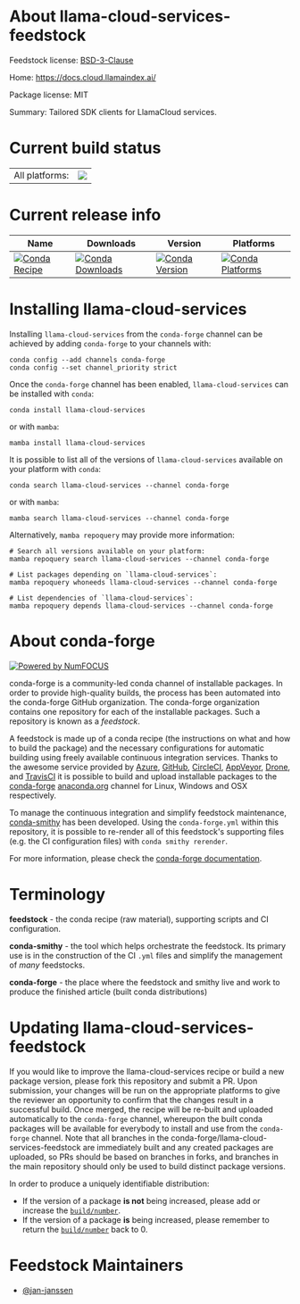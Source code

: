About llama-cloud-services-feedstock
====================================

Feedstock license: [BSD-3-Clause](https://github.com/conda-forge/llama-cloud-services-feedstock/blob/main/LICENSE.txt)

Home: https://docs.cloud.llamaindex.ai/

Package license: MIT

Summary: Tailored SDK clients for LlamaCloud services.

Current build status
====================


<table><tr><td>All platforms:</td>
    <td>
      <a href="https://dev.azure.com/conda-forge/feedstock-builds/_build/latest?definitionId=24789&branchName=main">
        <img src="https://dev.azure.com/conda-forge/feedstock-builds/_apis/build/status/llama-cloud-services-feedstock?branchName=main">
      </a>
    </td>
  </tr>
</table>

Current release info
====================

| Name | Downloads | Version | Platforms |
| --- | --- | --- | --- |
| [![Conda Recipe](https://img.shields.io/badge/recipe-llama--cloud--services-green.svg)](https://anaconda.org/conda-forge/llama-cloud-services) | [![Conda Downloads](https://img.shields.io/conda/dn/conda-forge/llama-cloud-services.svg)](https://anaconda.org/conda-forge/llama-cloud-services) | [![Conda Version](https://img.shields.io/conda/vn/conda-forge/llama-cloud-services.svg)](https://anaconda.org/conda-forge/llama-cloud-services) | [![Conda Platforms](https://img.shields.io/conda/pn/conda-forge/llama-cloud-services.svg)](https://anaconda.org/conda-forge/llama-cloud-services) |

Installing llama-cloud-services
===============================

Installing `llama-cloud-services` from the `conda-forge` channel can be achieved by adding `conda-forge` to your channels with:

```
conda config --add channels conda-forge
conda config --set channel_priority strict
```

Once the `conda-forge` channel has been enabled, `llama-cloud-services` can be installed with `conda`:

```
conda install llama-cloud-services
```

or with `mamba`:

```
mamba install llama-cloud-services
```

It is possible to list all of the versions of `llama-cloud-services` available on your platform with `conda`:

```
conda search llama-cloud-services --channel conda-forge
```

or with `mamba`:

```
mamba search llama-cloud-services --channel conda-forge
```

Alternatively, `mamba repoquery` may provide more information:

```
# Search all versions available on your platform:
mamba repoquery search llama-cloud-services --channel conda-forge

# List packages depending on `llama-cloud-services`:
mamba repoquery whoneeds llama-cloud-services --channel conda-forge

# List dependencies of `llama-cloud-services`:
mamba repoquery depends llama-cloud-services --channel conda-forge
```


About conda-forge
=================

[![Powered by
NumFOCUS](https://img.shields.io/badge/powered%20by-NumFOCUS-orange.svg?style=flat&colorA=E1523D&colorB=007D8A)](https://numfocus.org)

conda-forge is a community-led conda channel of installable packages.
In order to provide high-quality builds, the process has been automated into the
conda-forge GitHub organization. The conda-forge organization contains one repository
for each of the installable packages. Such a repository is known as a *feedstock*.

A feedstock is made up of a conda recipe (the instructions on what and how to build
the package) and the necessary configurations for automatic building using freely
available continuous integration services. Thanks to the awesome service provided by
[Azure](https://azure.microsoft.com/en-us/services/devops/), [GitHub](https://github.com/),
[CircleCI](https://circleci.com/), [AppVeyor](https://www.appveyor.com/),
[Drone](https://cloud.drone.io/welcome), and [TravisCI](https://travis-ci.com/)
it is possible to build and upload installable packages to the
[conda-forge](https://anaconda.org/conda-forge) [anaconda.org](https://anaconda.org/)
channel for Linux, Windows and OSX respectively.

To manage the continuous integration and simplify feedstock maintenance,
[conda-smithy](https://github.com/conda-forge/conda-smithy) has been developed.
Using the ``conda-forge.yml`` within this repository, it is possible to re-render all of
this feedstock's supporting files (e.g. the CI configuration files) with ``conda smithy rerender``.

For more information, please check the [conda-forge documentation](https://conda-forge.org/docs/).

Terminology
===========

**feedstock** - the conda recipe (raw material), supporting scripts and CI configuration.

**conda-smithy** - the tool which helps orchestrate the feedstock.
                   Its primary use is in the construction of the CI ``.yml`` files
                   and simplify the management of *many* feedstocks.

**conda-forge** - the place where the feedstock and smithy live and work to
                  produce the finished article (built conda distributions)


Updating llama-cloud-services-feedstock
=======================================

If you would like to improve the llama-cloud-services recipe or build a new
package version, please fork this repository and submit a PR. Upon submission,
your changes will be run on the appropriate platforms to give the reviewer an
opportunity to confirm that the changes result in a successful build. Once
merged, the recipe will be re-built and uploaded automatically to the
`conda-forge` channel, whereupon the built conda packages will be available for
everybody to install and use from the `conda-forge` channel.
Note that all branches in the conda-forge/llama-cloud-services-feedstock are
immediately built and any created packages are uploaded, so PRs should be based
on branches in forks, and branches in the main repository should only be used to
build distinct package versions.

In order to produce a uniquely identifiable distribution:
 * If the version of a package **is not** being increased, please add or increase
   the [``build/number``](https://docs.conda.io/projects/conda-build/en/latest/resources/define-metadata.html#build-number-and-string).
 * If the version of a package **is** being increased, please remember to return
   the [``build/number``](https://docs.conda.io/projects/conda-build/en/latest/resources/define-metadata.html#build-number-and-string)
   back to 0.

Feedstock Maintainers
=====================

* [@jan-janssen](https://github.com/jan-janssen/)

